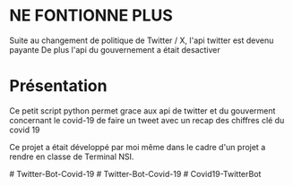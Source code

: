 # NE FONTIONNE PLUS 

Suite au changement de politique de Twitter / X, l'api twitter est devenu payante
De plus l'api du gouvernement a était desactiver

# Présentation

Ce petit script python permet grace aux api de twitter et du gouverment concernant le covid-19 de faire un tweet avec un recap des chiffres clé du covid 19

Ce projet a était développé par moi même dans le cadre d'un projet a rendre en classe de Terminal NSI.

#   T w i t t e r - B o t - C o v i d - 1 9 
 
 #   T w i t t e r - B o t - C o v i d - 1 9 
 
 #   C o v i d 1 9 - T w i t t e r B o t 
 
 
